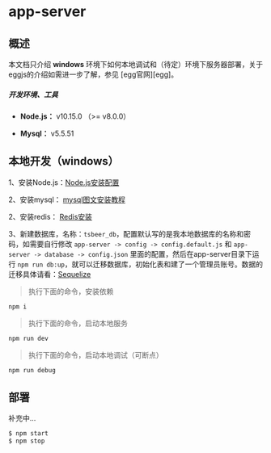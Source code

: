 # app-server

## 概述

本文档只介绍 **windows** 环境下如何本地调试和（待定）环境下服务器部署，关于eggjs的介绍如需进一步了解，参见 [egg官网][egg]。

##### 开发环境、工具

- **Node.js：** v10.15.0 （>= v8.0.0）

- **Mysql：** v5.5.51

## 本地开发（windows）

1、安装Node.js：[Node.js安装配置](https://www.runoob.com/nodejs/nodejs-install-setup.html)

2、安装mysql： [mysql图文安装教程](https://www.cnblogs.com/whaben/articles/6687544.html) 

2、安装redis： [Redis安装](https://www.runoob.com/redis/redis-install.html) 

3、新建数据库，名称：`tsbeer_db`，配置默认写的是我本地数据库的名称和密码，如需要自行修改 `app-server -> config -> config.default.js` 和 `app-server -> database -> config.json` 里面的配置，然后在app-server目录下运行 `npm run db:up`，就可以迁移数据库，初始化表和建了一个管理员账号。数据的迁移具体请看：[Sequelize](https://eggjs.org/zh-cn/tutorials/sequelize.html)

> 执行下面的命令，安装依赖
```bash
npm i
```

> 执行下面的命令，启动本地服务
```bash
npm run dev
```

> 执行下面的命令，启动本地调试（可断点）
```bash
npm run debug
```

## 部署

补充中...

```bash
$ npm start
$ npm stop
```
